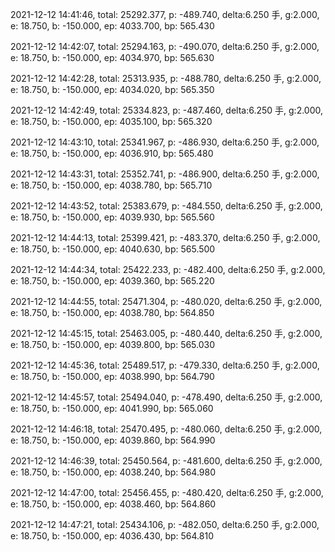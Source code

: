 2021-12-12 14:41:46, total: 25292.377, p: -489.740, delta:6.250 手, g:2.000, e: 18.750, b: -150.000, ep: 4033.700, bp: 565.430

2021-12-12 14:42:07, total: 25294.163, p: -490.070, delta:6.250 手, g:2.000, e: 18.750, b: -150.000, ep: 4034.970, bp: 565.630

2021-12-12 14:42:28, total: 25313.935, p: -488.780, delta:6.250 手, g:2.000, e: 18.750, b: -150.000, ep: 4034.020, bp: 565.350

2021-12-12 14:42:49, total: 25334.823, p: -487.460, delta:6.250 手, g:2.000, e: 18.750, b: -150.000, ep: 4035.100, bp: 565.320

2021-12-12 14:43:10, total: 25341.967, p: -486.930, delta:6.250 手, g:2.000, e: 18.750, b: -150.000, ep: 4036.910, bp: 565.480

2021-12-12 14:43:31, total: 25352.741, p: -486.900, delta:6.250 手, g:2.000, e: 18.750, b: -150.000, ep: 4038.780, bp: 565.710

2021-12-12 14:43:52, total: 25383.679, p: -484.550, delta:6.250 手, g:2.000, e: 18.750, b: -150.000, ep: 4039.930, bp: 565.560

2021-12-12 14:44:13, total: 25399.421, p: -483.370, delta:6.250 手, g:2.000, e: 18.750, b: -150.000, ep: 4040.630, bp: 565.500

2021-12-12 14:44:34, total: 25422.233, p: -482.400, delta:6.250 手, g:2.000, e: 18.750, b: -150.000, ep: 4039.360, bp: 565.220

2021-12-12 14:44:55, total: 25471.304, p: -480.020, delta:6.250 手, g:2.000, e: 18.750, b: -150.000, ep: 4038.780, bp: 564.850

2021-12-12 14:45:15, total: 25463.005, p: -480.440, delta:6.250 手, g:2.000, e: 18.750, b: -150.000, ep: 4039.800, bp: 565.030

2021-12-12 14:45:36, total: 25489.517, p: -479.330, delta:6.250 手, g:2.000, e: 18.750, b: -150.000, ep: 4038.990, bp: 564.790

2021-12-12 14:45:57, total: 25494.040, p: -478.490, delta:6.250 手, g:2.000, e: 18.750, b: -150.000, ep: 4041.990, bp: 565.060

2021-12-12 14:46:18, total: 25470.495, p: -480.060, delta:6.250 手, g:2.000, e: 18.750, b: -150.000, ep: 4039.860, bp: 564.990

2021-12-12 14:46:39, total: 25450.564, p: -481.600, delta:6.250 手, g:2.000, e: 18.750, b: -150.000, ep: 4038.240, bp: 564.980

2021-12-12 14:47:00, total: 25456.455, p: -480.420, delta:6.250 手, g:2.000, e: 18.750, b: -150.000, ep: 4038.460, bp: 564.860

2021-12-12 14:47:21, total: 25434.106, p: -482.050, delta:6.250 手, g:2.000, e: 18.750, b: -150.000, ep: 4036.430, bp: 564.810